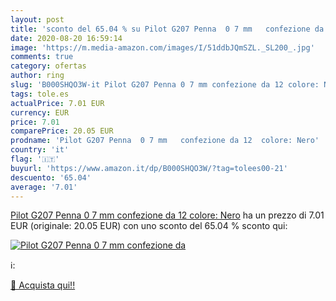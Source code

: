 ```yaml
---
layout: post
title: 'sconto del 65.04 % su Pilot G207 Penna  0 7 mm   confezione da  '
date: 2020-08-20 16:59:14
image: 'https://m.media-amazon.com/images/I/51ddbJQmSZL._SL200_.jpg'
comments: true
category: ofertas
author: ring
slug: 'B000SHQO3W-it Pilot G207 Penna 0 7 mm confezione da 12 colore: Nero'
tags: tole.es
actualPrice: 7.01 EUR
currency: EUR
price: 7.01
comparePrice: 20.05 EUR
prodname: 'Pilot G207 Penna  0 7 mm   confezione da 12  colore: Nero'
country: 'it'
flag: '🇮🇹'
buyurl: 'https://www.amazon.it/dp/B000SHQO3W/?tag=tolees00-21'
descuento: '65.04'
average: '7.01'
---
```


[Pilot G207 Penna  0 7 mm   confezione da 12  colore: Nero](https://www.amazon.it/dp/B000SHQO3W/?tag=tolees00-21) ha un prezzo di 7.01 EUR (originale: 20.05 EUR) con uno sconto del 65.04 % sconto qui:

[![Pilot G207 Penna  0 7 mm   confezione da](https://m.media-amazon.com/images/I/51ddbJQmSZL._SL200_.jpg)](https://www.amazon.it/dp/B000SHQO3W/?tag=tolees00-21)

ℹ️:


[🛒 Acquista qui!!](https://www.amazon.it/dp/B000SHQO3W/?tag=tolees00-21)
